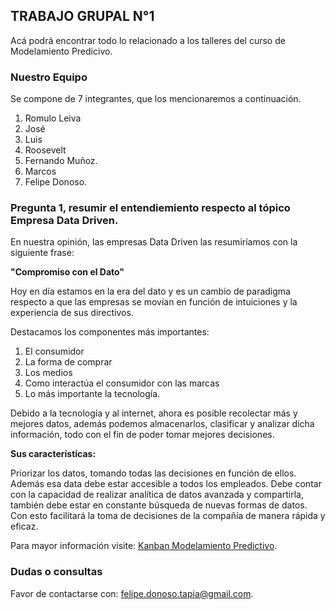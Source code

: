 ## TRABAJO GRUPAL N°1

Acá podrá encontrar todo lo relacionado a los talleres del curso de Modelamiento Predicivo. 

### Nuestro Equipo

Se compone de 7 integrantes, que los mencionaremos a continuación.

1. Romulo Leiva
2. José
3. Luis
4. Roosevelt
5. Fernando Muñoz.
6. Marcos
7. Felipe Donoso.

### Pregunta 1, resumir el entendiemiento respecto al tópico Empresa Data Driven.

En nuestra opinión, las empresas Data Driven las resumiríamos con la siguiente frase:

**"Compromiso con el Dato"**

Hoy en día estamos en la era del dato y es un cambio de paradigma respecto a que las empresas se movían en función de intuiciones y la experiencia de sus directivos.

Destacamos los componentes más importantes:

1. El consumidor
2. La forma de comprar
3. Los medios
4. Como interactúa el consumidor con las marcas
5. Lo más importante la tecnología.

Debido a la tecnología y al internet, ahora es posible recolectar más y mejores datos, además podemos almacenarlos, clasificar y analizar dicha información, todo con el fin de poder tomar mejores decisiones.

**Sus características:**

Priorizar los datos, tomando todas las decisiones en función de ellos. Además esa data debe estar accesible a todos los empleados. Debe contar con la capacidad de realizar analítica de datos avanzada y compartirla, también debe estar en constante búsqueda de nuevas formas de datos. Con esto facilitará la toma de decisiones de la compañía de manera rápida y eficaz.

Para mayor información visite:  [Kanban Modelamiento Predictivo](https://github.com/magisterDataScienceUAI/modelamientoPredictivo/projects/1).

### Dudas o consultas

Favor de contactarse con: felipe.donoso.tapia@gmail.com.
